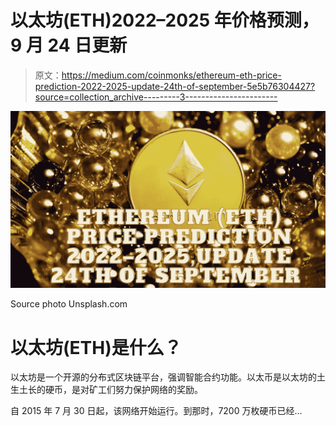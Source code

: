 # 以太坊(ETH)2022–2025 年价格预测，9 月 24 日更新

> 原文：<https://medium.com/coinmonks/ethereum-eth-price-prediction-2022-2025-update-24th-of-september-5e5b76304427?source=collection_archive---------3----------------------->

![](img/ad0c3b03d32dd46b7f00f44a9e6c1c05.png)

Source photo Unsplash.com

# 以太坊(ETH)是什么？

以太坊是一个开源的分布式区块链平台，强调智能合约功能。以太币是以太坊的土生土长的硬币，是对矿工们努力保护网络的奖励。

自 2015 年 7 月 30 日起，该网络开始运行。到那时，7200 万枚硬币已经…